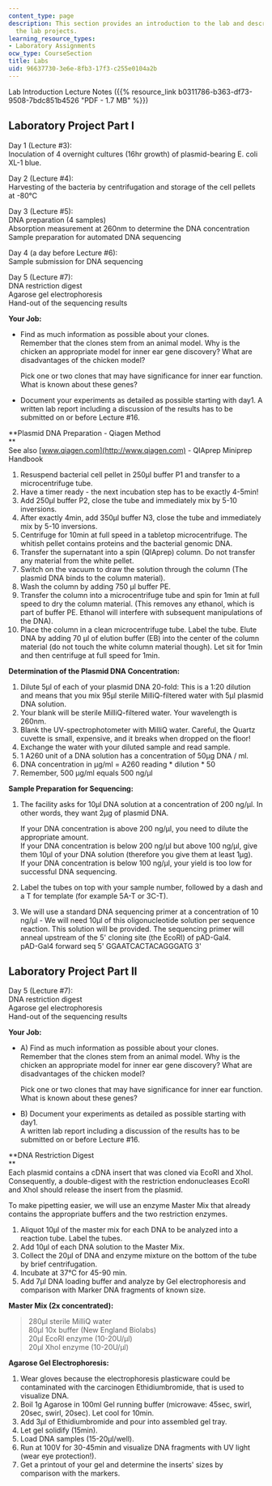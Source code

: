 ```yaml
---
content_type: page
description: This section provides an introduction to the lab and descriptions of
  the lab projects.
learning_resource_types:
- Laboratory Assignments
ocw_type: CourseSection
title: Labs
uid: 96637730-3e6e-8fb3-17f3-c255e0104a2b
---
```


Lab Introduction Lecture Notes ({{% resource_link b0311786-b363-df73-9508-7bdc851b4526 "PDF - 1.7 MB" %}})

Laboratory Project Part I
-------------------------

Day 1 (Lecture #3):  
Inoculation of 4 overnight cultures (16hr growth) of plasmid-bearing E. coli XL-1 blue.

Day 2 (Lecture #4):  
Harvesting of the bacteria by centrifugation and storage of the cell pellets at -80°C

Day 3 (Lecture #5):  
DNA preparation (4 samples)  
Absorption measurement at 260nm to determine the DNA concentration  
Sample preparation for automated DNA sequencing

Day 4 (a day before Lecture #6):  
Sample submission for DNA sequencing

Day 5 (Lecture #7):  
DNA restriction digest  
Agarose gel electrophoresis  
Hand-out of the sequencing results

**Your Job:**

*   Find as much information as possible about your clones.  
    Remember that the clones stem from an animal model. Why is the chicken an appropriate model for inner ear gene discovery? What are disadvantages of the chicken model?  
      
    Pick one or two clones that may have significance for inner ear function. What is known about these genes?
*   Document your experiments as detailed as possible starting with day1. A written lab report including a discussion of the results has to be submitted on or before Lecture #16.

**Plasmid DNA Preparation - Qiagen Method  
**  
See also [www.qiagen.com](http://www.qiagen.com) - QIAprep Miniprep Handbook

1.  Resuspend bacterial cell pellet in 250µl buffer P1 and transfer to a microcentrifuge tube.
2.  Have a timer ready - the next incubation step has to be exactly 4-5min!
3.  Add 250µl buffer P2, close the tube and immediately mix by 5-10 inversions.
4.  After exactly 4min, add 350µl buffer N3, close the tube and immediately mix by 5-10 inversions.
5.  Centrifuge for 10min at full speed in a tabletop microcentrifuge. The whitish pellet contains proteins and the bacterial genomic DNA.
6.  Transfer the supernatant into a spin (QIAprep) column. Do not transfer any material from the white pellet.
7.  Switch on the vacuum to draw the solution through the column (The plasmid DNA binds to the column material).
8.  Wash the column by adding 750 µl buffer PE.
9.  Transfer the column into a microcentrifuge tube and spin for 1min at full speed to dry the column material. (This removes any ethanol, which is part of buffer PE. Ethanol will interfere with subsequent manipulations of the DNA).
10.  Place the column in a clean microcentrifuge tube. Label the tube. Elute DNA by adding 70 µl of elution buffer (EB) into the center of the column material (do not touch the white column material though). Let sit for 1min and then centrifuge at full speed for 1min.

**Determination of the Plasmid DNA Concentration:**

1.  Dilute 5µl of each of your plasmid DNA 20-fold: This is a 1:20 dilution and means that you mix 95µl sterile MilliQ-filtered water with 5µl plasmid DNA solution.
2.  Your blank will be sterile MilliQ-filtered water. Your wavelength is 260nm.
3.  Blank the UV-spectrophotometer with MilliQ water. Careful, the Quartz cuvette is small, expensive, and it breaks when dropped on the floor!
4.  Exchange the water with your diluted sample and read sample.
5.  1 A260 unit of a DNA solution has a concentration of 50µg DNA / ml.
6.  DNA concentration in µg/ml = A260 reading \* dilution \* 50
7.  Remember, 500 µg/ml equals 500 ng/µl

**Sample Preparation for Sequencing:**

1.  The facility asks for 10µl DNA solution at a concentration of 200 ng/µl. In other words, they want 2µg of plasmid DNA.  
      
    If your DNA concentration is above 200 ng/µl, you need to dilute the appropriate amount.  
    If your DNA concentration is below 200 ng/µl but above 100 ng/µl, give them 10µl of your DNA solution (therefore you give them at least 1µg).  
    If your DNA concentration is below 100 ng/µl, your yield is too low for successful DNA sequencing.
2.  Label the tubes on top with your sample number, followed by a dash and a T for template (for example 5A-T or 3C-T).
3.  We will use a standard DNA sequencing primer at a concentration of 10 ng/µl - We will need 10µl of this oligonucleotide solution per sequence reaction. This solution will be provided. The sequencing primer will anneal upstream of the 5' cloning site (the EcoRI) of pAD-Gal4.  
    pAD-Gal4 forward seq 5' GGAATCACTACAGGGATG 3'

Laboratory Project Part II
--------------------------

Day 5 (Lecture #7):  
DNA restriction digest  
Agarose gel electrophoresis  
Hand-out of the sequencing results

**Your Job:**

*   A) Find as much information as possible about your clones.  
    Remember that the clones stem from an animal model. Why is the chicken an appropriate model for inner ear gene discovery? What are disadvantages of the chicken model?  
      
    Pick one or two clones that may have significance for inner ear function. What is known about these genes?
*   B) Document your experiments as detailed as possible starting with day1.  
    A written lab report including a discussion of the results has to be submitted on or before Lecture #16.

**DNA Restriction Digest  
**  
Each plasmid contains a cDNA insert that was cloned via EcoRI and XhoI. Consequently, a double-digest with the restriction endonucleases EcoRI and XhoI should release the insert from the plasmid.

To make pipetting easier, we will use an enzyme Master Mix that already contains the appropriate buffers and the two restriction enzymes.

1.  Aliquot 10µl of the master mix for each DNA to be analyzed into a reaction tube. Label the tubes.
2.  Add 10µl of each DNA solution to the Master Mix.
3.  Collect the 20µl of DNA and enzyme mixture on the bottom of the tube by brief centrifugation.
4.  Incubate at 37°C for 45-90 min.
5.  Add 7µl DNA loading buffer and analyze by Gel electrophoresis and comparison with Marker DNA fragments of known size.

**Master Mix (2x concentrated):**

> 280µl sterile MilliQ water  
> 80µl 10x buffer (New England Biolabs)  
> 20µl EcoRI enzyme (10-20U/µl)  
> 20µl XhoI enzyme (10-20U/µl)

**Agarose Gel Electrophoresis:**

1.  Wear gloves because the electrophoresis plasticware could be contaminated with the carcinogen Ethidiumbromide, that is used to visualize DNA.
2.  Boil 1g Agarose in 100ml Gel running buffer (microwave: 45sec, swirl, 20sec, swirl, 20sec). Let cool for 10min.
3.  Add 3µl of Ethidiumbromide and pour into assembled gel tray.
4.  Let gel solidify (15min).
5.  Load DNA samples (15-20µl/well).
6.  Run at 100V for 30-45min and visualize DNA fragments with UV light (wear eye protection!).
7.  Get a printout of your gel and determine the inserts' sizes by comparison with the markers.